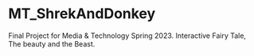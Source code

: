# MT_ShrekAndDonkey
Final Project for Media &amp; Technology Spring 2023. Interactive Fairy Tale, The beauty and the Beast.
